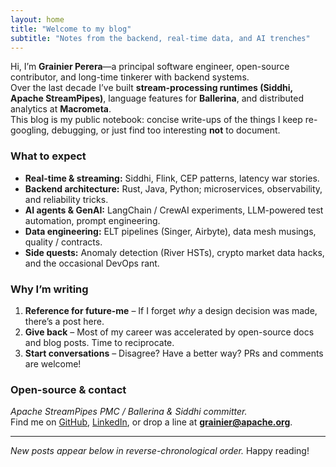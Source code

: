 ```yaml
---
layout: home
title: "Welcome to my blog"
subtitle: "Notes from the backend, real-time data, and AI trenches"
---
```


Hi, I’m **Grainier Perera**—a principal software engineer, open-source contributor, and long-time tinkerer with backend systems.  
Over the last decade I’ve built **stream-processing runtimes (Siddhi, Apache StreamPipes)**, language features for **Ballerina**, and distributed analytics at **Macrometa**.  
This blog is my public notebook: concise write-ups of the things I keep re-googling, debugging, or just find too interesting **not** to document.

### What to expect

- **Real-time & streaming:** Siddhi, Flink, CEP patterns, latency war stories.  
- **Backend architecture:** Rust, Java, Python; microservices, observability, and reliability tricks.  
- **AI agents & GenAI:** LangChain / CrewAI experiments, LLM-powered test automation, prompt engineering.  
- **Data engineering:** ELT pipelines (Singer, Airbyte), data mesh musings, quality / contracts.  
- **Side quests:** Anomaly detection (River HSTs), crypto market data hacks, and the occasional DevOps rant.

### Why I’m writing

1. **Reference for future-me** – If I forget _why_ a design decision was made, there’s a post here.  
2. **Give back** – Most of my career was accelerated by open-source docs and blog posts. Time to reciprocate.  
3. **Start conversations** – Disagree? Have a better way? PRs and comments are welcome!

### Open-source & contact

*Apache StreamPipes PMC / Ballerina & Siddhi committer.*  
Find me on [GitHub](https://github.com/grainier), [LinkedIn](https://linkedin.com/in/grainier), or drop a line at **grainier@apache.org**.

---

_New posts appear below in reverse-chronological order._ Happy reading!
